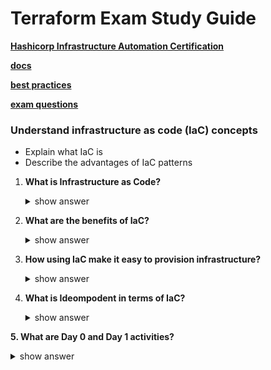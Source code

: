 # Terraform Exam Study Guide

**[Hashicorp Infrastructure Automation Certification](https://www.hashicorp.com/certification/terraform-associate)**

**[docs](https://developer.hashicorp.com/terraform/docs)**

**[best practices](https://www.terraform-best-practices.com/)**

**[exam questions](https://medium.com/bb-tutorials-and-thoughts/250-practice-questions-for-terraform-associate-certification-7a3ccebe6a1a)**



### Understand infrastructure as code (IaC) concepts <br>
- Explain what IaC is
- Describe the advantages of IaC patterns<br>

1. **What is Infrastructure as Code?**
    <details>
    <summary>show answer</summary>

    ```txt
    You write and execute the code to define, deploy, update, and destroy your infrastructure.
      ```
    </details>

2. **What are the benefits of IaC?**
    <details>
    <summary>show answer</summary>

    <pre>
    <b>a. Automation</b>
    We can bring up the servers with one script and scale up and down based on our load with the same script. <br>
    <b>b. Reusability of the code</b>
    We can reuse the same code <br>
    <b>c. Versioning</b>
    We can check it into version control and we get versioning. 
    Now we can see an incremental history of who changed what, how is our infrastructure actually defined at any given point of time, and we have this transparency of documentationIaC makes changes idempotent, consistent, repeatable, and predictable.
    </pre>
    </details>

3. **How using IaC make it easy to provision infrastructure?**
    <details>
    <summary>show answer</summary>

    ```txt
    IaC makes it easy to provision and apply infrastructure configurations, saving time. It standardizes workflows across different infrastructure providers (e.g., VMware, AWS, Azure, GCP, etc.) by using a common syntax across all of them.
    ```
    </details>

4. **What is Ideompodent in terms of IaC?**
    <details>
    <summary>show answer</summary>

    ```txt
    IaC can be applied throughout the lifecycle, both on the initial build, as well as throughout the life of the infrastructure. Commonly, these are referred to as Day 0 and Day 1 activities. 
    “Day 0” code provisions and configures your initial infrastructure.
    “Day 1” refers to OS and application configurations you apply after you’ve initially built your infrastructure.

    Simple terms
    Your code can be run (terraform apply) multiple times with no change to state if code has not changed.
    ```
    </details>

**5. What are Day 0 and Day 1 activities?**
    <details>
    <summary>show answer</summary>

    ```txt
    IaC can be applied throughout the lifecycle, both on the initial build, as well as throughout the life of the infrastructure. Commonly, these are referred to as Day 0 and Day 1 activities.

    “Day 0” code provisions and configures your initial infrastructure.
    “Day 1” refers to OS and application configurations you apply after you’ve initially built your infrastructure.
    ```
    </details>

**6. What are the use cases of Terraform?**
    <details>
    <summary>show answer</summary>

    ```txt
    IaC can be applied throughout the lifecycle, both on the initial build, as well as throughout the life of the infrastructure. Commonly, these are referred to as Day 0 and Day 1 activities.

    “Day 0” code provisions and configures your initial infrastructure.
    “Day 1” refers to OS and application configurations you apply after you’ve initially built your infrastructure.
    ```
    </details>






### 2. Understand Terraform’s purpose (vs other IaC) <br>
### 3. Understand Terraform basics <br>
### 4. Use the Terraform CLI (outside of core workflow) <br>
### 5. Interact with Terraform modules <br>
### 6. Navigate Terraform workflow <br>
### 7. Implement and maintain state <br>
### 8. Read, generate, and modify the configuration <br>
### 9. Understand Terraform Cloud and Enterprise capabilities <br>

